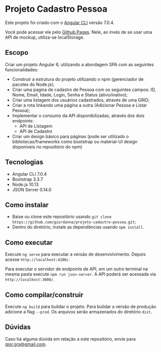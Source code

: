 # Projeto Cadastro Pessoa

Este projeto foi criado com o [Angular CLI](https://github.com/angular/angular-cli) versão 7.0.4.

Você pode acessar ele pelo [Github Pages](https://giordanna.github.io/projeto-cadastro-pessoa/). Nele, ao invés de se usar uma API de mockup, utiliza-se localStorage.

## Escopo

Criar um projeto Angular 6, utilizando a abordagem SPA com as seguintes funcionalidades:

- Construir a estrutura do projeto utilizando o npm (gerenciador de pacotes do Node.js);
- Criar uma pagina de cadastro de Pessoa com os seguintes campos: ID, Nome, Email, Idade, Login, Senha e Status (ativo/inativo);
- Criar uma listagem dos usuários cadastrados, através de uma GRID;
- Criar a rota linkando uma página a outra (Adicionar Pessoa e Listar Pessoa);
- Implementar o consumo da API disponibilizadas, através dos dois endpoints:
	- API de Listagem
	- API de Cadastro
- Criar um design básico para páginas (pode ser utilizado o bibliotecas/frameworks como bootstrap ou material-UI design disponíveis no repositório do npm)

## Tecnologias

- Angular CLI 7.0.4
- Bootstrap 3.3.7
- Node.js 10.13
- JSON Server 0.14.0

## Como instalar

- Baixe ou clone este repositório usando `git clone https://github.com/giordanna/projeto-cadastro-pessoa.git`;
- Dentro do diretório, instale as dependências usando `npm install`.

## Como executar

Execute `ng serve` para executar a versão de desenvolvimento. Depois acesse `http://localhost:4200/`.

Para executar o servidor de endpoints de API, em um outro terminal na mesma pasta execute `npm run json-server`. A API poderá ser acessada via `http://localhost:3000/`.
## Como compilar/construir

Execute `ng build` para buildar o projeto. Para buildar a versão de produção adicione a flag `--prod`. Os arquivos serão armazenados do diretório `dist`.

## Dúvidas
Caso há alguma dúvida em relação a este repositório, envie para gior.grs@gmail.com.
